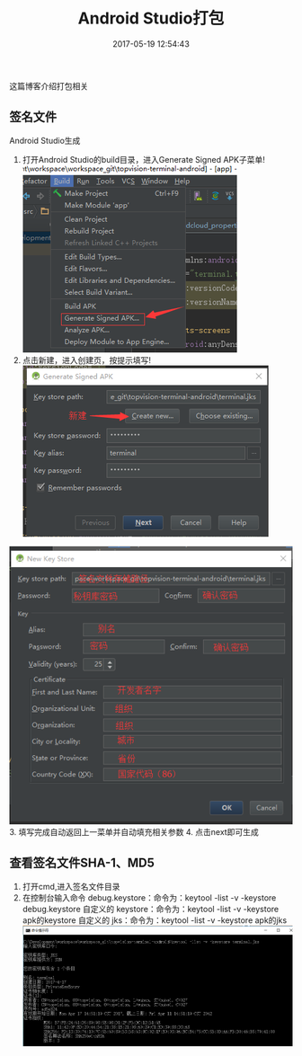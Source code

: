 ﻿---
title: Android Studio打包
date: 2017-05-19 12:54:43
categories:
	- course
tags:
	- android
	- apk打包
---
这篇博客介绍打包相关
<!-- more -->
## 签名文件 ##
Android Studio生成

 1. 打开Android Studio的build目录，进入Generate Signed APK子菜单!
 ![sdf][1]
 2. 点击新建，进入创建页，按提示填写!
 ![新建签名文件][2]

 ![输入说明][3]
 3. 填写完成自动返回上一菜单并自动填充相关参数
 4. 点击next即可生成

## 查看签名文件SHA-1、MD5 ##

 1. 打开cmd,进入签名文件目录
 2. 在控制台输入命令
    debug.keystore：命令为：keytool -list -v -keystore debug.keystore
    自定义的 keystore：命令为：keytool -list -v -keystore apk的keystore
    自定义的 jks：命令为：keytool -list -v -keystore apk的jks
    ![keystore命令][4]
 
 
 


  [1]: https://raw.githubusercontent.com/kevinXiao2016/kevinXiao2016.github.io/hexo/imageStorage/generateKey_step1.png
  [2]: https://raw.githubusercontent.com/kevinXiao2016/kevinXiao2016.github.io/hexo/imageStorage/generateKey_step2.png
  [3]: https://raw.githubusercontent.com/kevinXiao2016/kevinXiao2016.github.io/hexo/imageStorage/generateKey_step3.png
  [4]: https://raw.githubusercontent.com/kevinXiao2016/kevinXiao2016.github.io/hexo/imageStorage/keytool.png